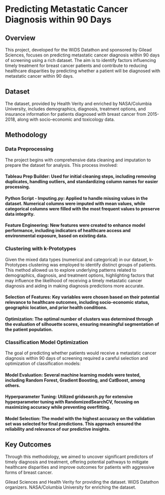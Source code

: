 # Predicting Metastatic Cancer Diagnosis within 90 Days

## Overview

  This project, developed for the WiDS Datathon and sponsored by Gilead Sciences, focuses on predicting metastatic cancer diagnosis within 90 days of screening using a rich dataset. The aim is to identify factors influencing timely treatment for breast cancer patients and contribute to reducing healthcare disparities by predicting whether a patient will be diagnosed with metastatic cancer within 90 days.

## Dataset

  The dataset, provided by Health Verity and enriched by NASA/Columbia University, includes demographics, diagnosis, treatment options, and insurance information for patients diagnosed with breast cancer from 2015-2018, along with socio-economic and toxicology data.

## Methodology

### Data Preprocessing
  The project begins with comprehensive data cleaning and imputation to prepare the dataset for analysis. This process involved:

#### Tableau Prep Builder: Used for initial cleaning steps, including removing duplicates, handling outliers, and standardizing column names for easier processing.
#### Python Script - Imputing.py: Applied to handle missing values in the dataset. Numerical columns were imputed with mean values, while categorical columns were filled with the most frequent values to preserve data integrity.
#### Feature Engineering: New features were created to enhance model performance, including indicators of healthcare access and environmental exposure, based on existing data.

### Clustering with k-Prototypes
  Given the mixed data types (numerical and categorical) in our dataset, k-Prototypes clustering was employed to identify distinct groups of patients. This method allowed us to explore underlying patterns related to demographics, diagnosis, and treatment options, highlighting factors that may influence the likelihood of receiving a timely metastatic cancer diagnosis and aiding in making diagnosis predictions more accurate.

#### Selection of Features: Key variables were chosen based on their potential relevance to healthcare outcomes, including socio-economic status, geographic location, and prior health conditions.
#### Optimization: The optimal number of clusters was determined through the evaluation of silhouette scores, ensuring meaningful segmentation of the patient population.

### Classification Model Optimization
  The goal of predicting whether patients would receive a metastatic cancer diagnosis within 90 days of screening required a careful selection and optimization of classification models:

#### Model Evaluation: Several machine learning models were tested, including Random Forest, Gradient Boosting, and CatBoost, among others.
#### Hyperparameter Tuning: Utilized gridsearch.py for extensive hyperparameter tuning with RandomizedSearchCV, focusing on maximizing accuracy while preventing overfitting.
#### Model Selection: The model with the highest accuracy on the validation set was selected for final predictions. This approach ensured the reliability and relevance of our predictive insights.

## Key Outcomes
  Through this methodology, we aimed to uncover significant predictors of timely diagnosis and treatment, offering potential pathways to mitigate healthcare disparities and improve outcomes for patients with aggressive forms of breast cancer.



Gilead Sciences and Health Verity for providing the dataset.
WiDS Datathon organizers.
NASA/Columbia University for enriching the dataset.

